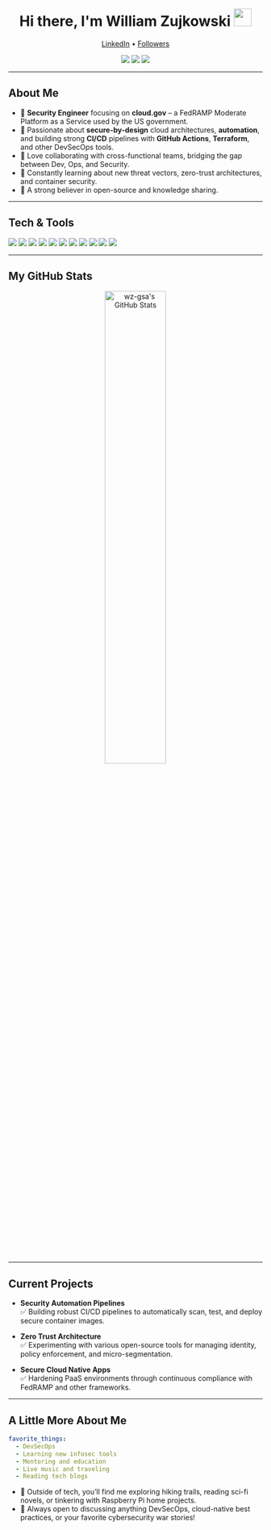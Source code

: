 
<h1 align="center">Hi there, I'm William Zujkowski <img src="https://media.giphy.com/media/hvRJCLFzcasrR4ia7z/giphy.gif" width="35px"></h1>

<p align="center">
  <a href="https://www.linkedin.com/in/williamzujkowski">LinkedIn</a> •
  <a href="https://github.com/wz-gsa?tab=followers">Followers</a>
</p>

<p align="center">
  <a href="https://fedramp.gov"><img src="https://img.shields.io/badge/Cloud%20Security-FedRAMP%20Moderate-informational?style=flat&logo=Cloudflare&color=orange" /></a>
  <a href="https://cloud.gov"><img src="https://img.shields.io/badge/Platform--as--a--Service-Cloud.gov-informational?style=flat&logo=Amazon%20AWS&color=blue" /></a>
  <img src="https://img.shields.io/badge/DevSecOps-Automation-informational?style=flat&logo=Docker&color=pink" />
</p>

---

## About Me

- :closed_lock_with_key: **Security Engineer** focusing on **cloud.gov** – a FedRAMP Moderate Platform as a Service used by the US government.
- :satellite: Passionate about **secure-by-design** cloud architectures, **automation**, and building strong **CI/CD** pipelines with **GitHub Actions**, **Terraform**, and other DevSecOps tools.
- :handshake: Love collaborating with cross-functional teams, bridging the gap between Dev, Ops, and Security.
- :brain: Constantly learning about new threat vectors, zero-trust architectures, and container security.
- :raised_hands: A strong believer in open-source and knowledge sharing.

---

## Tech & Tools

<p align="left">
  <!-- Programming Languages -->
  <img src="https://img.shields.io/badge/Python-3776AB?style=for-the-badge&logo=python&logoColor=white" />
  <img src="https://img.shields.io/badge/Bash-4EAA25?style=for-the-badge&logo=gnu-bash&logoColor=white" />

  <!-- Cloud Platforms -->
  <img src="https://img.shields.io/badge/AWS-232F3E?style=for-the-badge&logo=amazon-aws&logoColor=white" />
  <img src="https://img.shields.io/badge/Azure-0089D6?style=for-the-badge&logo=microsoft-azure&logoColor=white" />

  <!-- Security Tools -->
  <img src="https://img.shields.io/badge/Splunk-000000?style=for-the-badge&logo=splunk&logoColor=white" />
  <img src="https://img.shields.io/badge/Tenable-009EC2?style=for-the-badge&logoColor=white" />
  <img src="https://img.shields.io/badge/Wazuh-E02020?style=for-the-badge&logoColor=white" />
  <img src="https://img.shields.io/badge/OWASP%20ZAP-000000?style=for-the-badge&logo=owasp&logoColor=white" />
  <img src="https://img.shields.io/badge/Snyk-4C4A73?style=for-the-badge&logo=snyk&logoColor=white" />
  <img src="https://img.shields.io/badge/Burp%20Suite-FF703F?style=for-the-badge&logo=PortSwigger&logoColor=white" />
  <img src="https://img.shields.io/badge/Nmap-004080?style=for-the-badge&logoColor=white" />
</p>

---

## My GitHub Stats

<p align="center">
  <img src="https://github-readme-stats.vercel.app/api?username=wz-gsa&show_icons=true&theme=vue" alt="wz-gsa's GitHub Stats" width="49%" />

</p>

---

## Current Projects

- **Security Automation Pipelines**  
  :white_check_mark: Building robust CI/CD pipelines to automatically scan, test, and deploy secure container images.

- **Zero Trust Architecture**  
  :white_check_mark: Experimenting with various open-source tools for managing identity, policy enforcement, and micro-segmentation.

- **Secure Cloud Native Apps**  
  :white_check_mark: Hardening PaaS environments through continuous compliance with FedRAMP and other frameworks.

---

## A Little More About Me

```yaml
favorite_things:
  - DevSecOps
  - Learning new infosec tools
  - Mentoring and education
  - Live music and traveling
  - Reading tech blogs
```

- :blue_heart: Outside of tech, you’ll find me exploring hiking trails, reading sci-fi novels, or tinkering with Raspberry Pi home projects.
- :speech_balloon: Always open to discussing anything DevSecOps, cloud-native best practices, or your favorite cybersecurity war stories!
